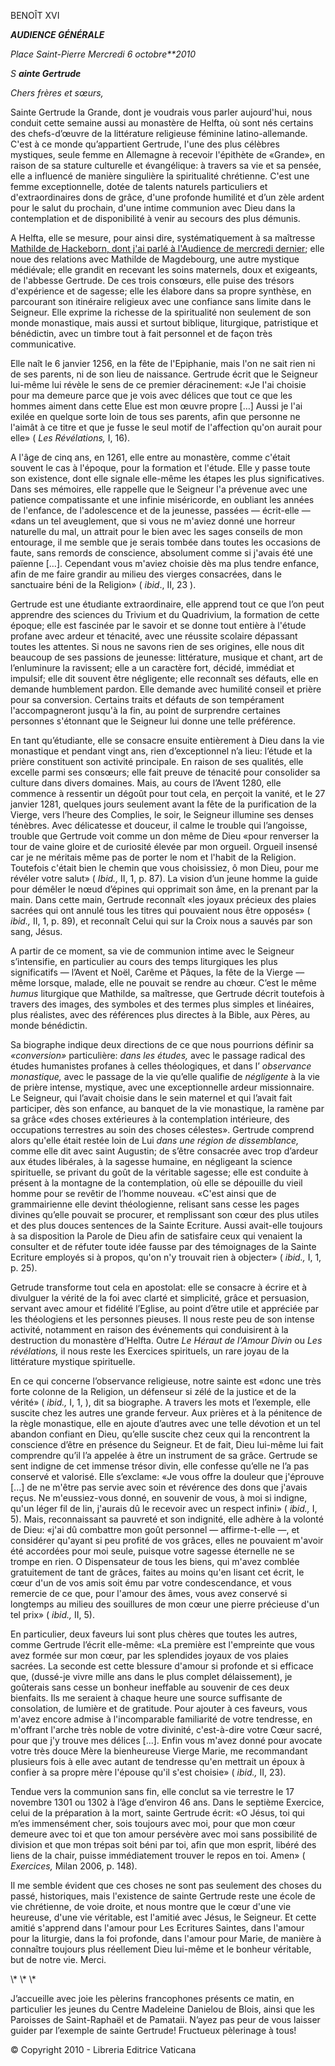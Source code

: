 BENOÎT XVI

***AUDIENCE GÉNÉRALE***

*Place Saint-Pierre* *Mercredi* *6 octobre**2010*

*S* ***ainte Gertrude***

*Chers frères et sœurs,*

Sainte Gertrude la Grande, dont je voudrais vous parler aujourd'hui, nous conduit cette semaine aussi au monastère de Helfta, où sont nés certains des chefs-d’œuvre de la littérature religieuse féminine latino-allemande. C'est à ce monde qu’appartient Gertrude, l'une des plus célèbres mystiques, seule femme en Allemagne à recevoir l'épithète de «Grande», en raison de sa stature culturelle et évangélique: à travers sa vie et sa pensée, elle a influencé de manière singulière la spiritualité chrétienne. C'est une femme exceptionnelle, dotée de talents naturels particuliers et d'extraordinaires dons de grâce, d'une profonde humilité et d’un zèle ardent pour le salut du prochain, d'une intime communion avec Dieu dans la contemplation et de disponibilité à venir au secours des plus démunis.

A Helfta, elle se mesure, pour ainsi dire, systématiquement à sa maîtresse [Mathilde de Hackeborn, dont j'ai parlé à l'Audience de mercredi dernier](/content/benedict-xvi/fr/audiences/2010/documents/documents/hf_ben-xvi_aud_20100929.html); elle noue des relations avec Mathilde de Magdebourg, une autre mystique médiévale; elle grandit en recevant les soins maternels, doux et exigeants, de l'abbesse Gertrude. De ces trois consœurs, elle puise des trésors d'expérience et de sagesse; elle les élabore dans sa propre synthèse, en parcourant son itinéraire religieux avec une confiance sans limite dans le Seigneur. Elle exprime la richesse de la spiritualité non seulement de son monde monastique, mais aussi et surtout biblique, liturgique, patristique et bénédictin, avec un timbre tout à fait personnel et de façon très communicative.

Elle naît le 6 janvier 1256, en la fête de l'Epiphanie, mais l'on ne sait rien ni de ses parents, ni de son lieu de naissance. Gertrude écrit que le Seigneur lui-même lui révèle le sens de ce premier déracinement: «Je l'ai choisie pour ma demeure parce que je vois avec délices que tout ce que les hommes aiment dans cette Elue est mon œuvre propre \[…\] Aussi je l'ai exilée en quelque sorte loin de tous ses parents, afin que personne ne l'aimât à ce titre et que je fusse le seul motif de l'affection qu'on aurait pour elle» ( *Les Révélations,* I, 16).

A l'âge de cinq ans, en 1261, elle entre au monastère, comme c'était souvent le cas à l'époque, pour la formation et l'étude. Elle y passe toute son existence, dont elle signale elle-même les étapes les plus significatives. Dans ses mémoires, elle rappelle que le Seigneur l'a prévenue avec une patience compatissante et une infinie miséricorde, en oubliant les années de l'enfance, de l'adolescence et de la jeunesse, passées — écrit-elle — «dans un tel aveuglement, que si vous ne m'aviez donné une horreur naturelle du mal, un attrait pour le bien avec les sages conseils de mon entourage, il me semble que je serais tombée dans toutes les occasions de faute, sans remords de conscience, absolument comme si j'avais été une païenne \[…\]. Cependant vous m'aviez choisie dès ma plus tendre enfance, afin de me faire grandir au milieu des vierges consacrées, dans le sanctuaire béni de la Religion» ( *ibid*., II, 23 ).

Gertrude est une étudiante extraordinaire, elle apprend tout ce que l’on peut apprendre des sciences du Trivium et du Quadrivium, la formation de cette époque; elle est fascinée par le savoir et se donne tout entière à l'étude profane avec ardeur et ténacité, avec une réussite scolaire dépassant toutes les attentes. Si nous ne savons rien de ses origines, elle nous dit beaucoup de ses passions de jeunesse: littérature, musique et chant, art de l’enluminure la ravissent; elle a un caractère fort, décidé, immédiat et impulsif; elle dit souvent être négligente; elle reconnaît ses défauts, elle en demande humblement pardon. Elle demande avec humilité conseil et prière pour sa conversion. Certains traits et défauts de son tempérament l'accompagneront jusqu'à la fin, au point de surprendre certaines personnes s'étonnant que le Seigneur lui donne une telle préférence.

En tant qu’étudiante, elle se consacre ensuite entièrement à Dieu dans la vie monastique et pendant vingt ans, rien d’exceptionnel n’a lieu: l’étude et la prière constituent son activité principale. En raison de ses qualités, elle excelle parmi ses consœurs; elle fait preuve de ténacité pour consolider sa culture dans divers domaines. Mais, au cours de l’Avent 1280, elle commence à ressentir un dégoût pour tout cela, en perçoit la vanité, et le 27 janvier 1281, quelques jours seulement avant la fête de la purification de la Vierge, vers l’heure des Complies, le soir, le Seigneur illumine ses denses ténèbres. Avec délicatesse et douceur, il calme le trouble qui l’angoisse, trouble que Gertrude voit comme un don même de Dieu «pour renverser la tour de vaine gloire et de curiosité élevée par mon orgueil. Orgueil insensé car je ne méritais même pas de porter le nom et l'habit de la Religion. Toutefois c'était bien le chemin que vous choisissiez, ô mon Dieu, pour me révéler votre salut» ( *Ibid.,* II, 1, p. 87). La vision d’un jeune homme la guide pour démêler le nœud d’épines qui opprimait son âme, en la prenant par la main. Dans cette main, Gertrude reconnaît «les joyaux précieux des plaies sacrées qui ont annulé tous les titres qui pouvaient nous être opposés» ( *ibid.,* II, 1, p. 89), et reconnaît Celui qui sur la Croix nous a sauvés par son sang, Jésus.

A partir de ce moment, sa vie de communion intime avec le Seigneur s’intensifie, en particulier au cours des temps liturgiques les plus significatifs — l’Avent et Noël, Carême et Pâques, la fête de la Vierge — même lorsque, malade, elle ne pouvait se rendre au chœur. C’est le même *humus* liturgique que Mathilde, sa maîtresse, que Gertrude décrit toutefois à travers des images, des symboles et des termes plus simples et linéaires, plus réalistes, avec des références plus directes à la Bible, aux Pères, au monde bénédictin.

Sa biographe indique deux directions de ce que nous pourrions définir sa *«conversion»* particulière: *dans les études,* avec le passage radical des études humanistes profanes à celles théologiques, et dans l’ *observance monastique,* avec le passage de la vie qu’elle qualifie de *négligente* à la vie de prière intense, mystique, avec une exceptionnelle ardeur missionnaire. Le Seigneur, qui l’avait choisie dans le sein maternel et qui l’avait fait participer, dès son enfance, au banquet de la vie monastique, la ramène par sa grâce «des choses extérieures à la contemplation intérieure, des occupations terrestres au soin des choses célestes». Gertrude comprend alors qu'elle était restée loin de Lui *dans une région de dissemblance,* comme elle dit avec saint Augustin; de s’être consacrée avec trop d’ardeur aux études libérales, à la sagesse humaine, en négligeant la science spirituelle, se privant du goût de la véritable sagesse; elle est conduite à présent à la montagne de la contemplation, où elle se dépouille du vieil homme pour se revêtir de l’homme nouveau. «C'est ainsi que de grammairienne elle devint théologienne, relisant sans cesse les pages divines qu’elle pouvait se procurer, et remplissant son cœur des plus utiles et des plus douces sentences de la Sainte Ecriture. Aussi avait-elle toujours à sa disposition la Parole de Dieu afin de satisfaire ceux qui venaient la consulter et de réfuter toute idée fausse par des témoignages de la Sainte Ecriture employés si à propos, qu'on n'y trouvait rien à objecter» ( *ibid.,* I, 1, p. 25).

Getrude transforme tout cela en apostolat: elle se consacre à écrire et à divulguer la vérité de la foi avec clarté et simplicité, grâce et persuasion, servant avec amour et fidélité l’Eglise, au point d’être utile et appréciée par les théologiens et les personnes pieuses. Il nous reste peu de son intense activité, notamment en raison des événements qui conduisirent à la destruction du monastère d’Helfta. Outre *Le Héraut de l'Amour Divin* ou *Les révélations,* il nous reste les Exercices spirituels, un rare joyau de la littérature mystique spirituelle.

En ce qui concerne l’observance religieuse, notre sainte est «donc une très forte colonne de la Religion, un défenseur si zélé de la justice et de la vérité» ( *ibid.,* I, 1, ), dit sa biographe. A travers les mots et l’exemple, elle suscite chez les autres une grande ferveur. Aux prières et à la pénitence de la règle monastique, elle en ajoute d’autres avec une telle dévotion et un tel abandon confiant en Dieu, qu’elle suscite chez ceux qui la rencontrent la conscience d’être en présence du Seigneur. Et de fait, Dieu lui-même lui fait comprendre qu’il l’a appelée à être un instrument de sa grâce. Gertrude se sent indigne de cet immense trésor divin, elle confesse qu’elle ne l’a pas conservé et valorisé. Elle s’exclame: «Je vous offre la douleur que j'éprouve \[...\] de ne m'être pas servie avec soin et révérence des dons que j'avais reçus. Ne m'eussiez-vous donné, en souvenir de vous, à moi si indigne, qu'un léger fil de lin, j'aurais dû le recevoir avec un respect infini» ( *ibid.,* I, 5). Mais, reconnaissant sa pauvreté et son indignité, elle adhère à la volonté de Dieu: «j'ai dû combattre mon goût personnel — affirme-t-elle —, et considérer qu'ayant si peu profité de vos grâces, elles ne pouvaient m'avoir été accordées pour moi seule, puisque votre sagesse éternelle ne se trompe en rien. O Dispensateur de tous les biens, qui m'avez comblée gratuitement de tant de grâces, faites au moins qu'en lisant cet écrit, le cœur d'un de vos amis soit ému par votre condescendance, et vous remercie de ce que, pour l'amour des âmes, vous avez conservé si longtemps au milieu des souillures de mon cœur une pierre précieuse d'un tel prix» ( *ibid.,* II, 5).

En particulier, deux faveurs lui sont plus chères que toutes les autres, comme Gertrude l’écrit elle-même: «La première est l'empreinte que vous avez formée sur mon cœur, par les splendides joyaux de vos plaies sacrées. La seconde est cette blessure d'amour si profonde et si efficace que, (dussé-je vivre mille ans dans le plus complet délaissement), je goûterais sans cesse un bonheur ineffable au souvenir de ces deux bienfaits. Ils me seraient à chaque heure une source suffisante de consolation, de lumière et de gratitude. Pour ajouter à ces faveurs, vous m'avez encore admise à l'incomparable familiarité de votre tendresse, en m'offrant l'arche très noble de votre divinité, c'est-à-dire votre Cœur sacré, pour que j'y trouve mes délices \[...\]. Enfin vous m'avez donné pour avocate votre très douce Mère la bienheureuse Vierge Marie, me recommandant plusieurs fois à elle avec autant de tendresse qu'en mettrait un époux à confier à sa propre mère l'épouse qu'il s'est choisie» ( *ibid.,* II, 23).

Tendue vers la communion sans fin, elle conclut sa vie terrestre le 17 novembre 1301 ou 1302 à l’âge d’environ 46 ans. Dans le septième Exercice, celui de la préparation à la mort, sainte Gertrude écrit: «O Jésus, toi qui m’es immensément cher, sois toujours avec moi, pour que mon cœur demeure avec toi et que ton amour persévère avec moi sans possibilité de division et que mon trépas soit béni par toi, afin que mon esprit, libéré des liens de la chair, puisse immédiatement trouver le repos en toi. Amen» ( *Exercices,* Milan 2006, p. 148).

Il me semble évident que ces choses ne sont pas seulement des choses du passé, historiques, mais l'existence de sainte Gertrude reste une école de vie chrétienne, de voie droite, et nous montre que le cœur d'une vie heureuse, d'une vie véritable, est l'amitié avec Jésus, le Seigneur. Et cette amitié s'apprend dans l'amour pour Les Ecritures Saintes, dans l'amour pour la liturgie, dans la foi profonde, dans l'amour pour Marie, de manière à connaître toujours plus réellement Dieu lui-même et le bonheur véritable, but de notre vie. Merci.

\\* \\* \\*

J’accueille avec joie les pèlerins francophones présents ce matin, en particulier les jeunes du Centre Madeleine Danielou de Blois, ainsi que les Paroisses de Saint-Raphaël et de Pamataii. N’ayez pas peur de vous laisser guider par l’exemple de sainte Gertrude! Fructueux pèlerinage à tous!

© Copyright 2010 - Libreria Editrice Vaticana